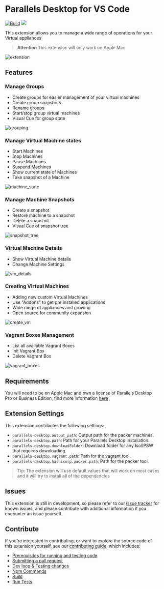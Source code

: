# Parallels Desktop for VS Code

[![Build](https://github.com/Parallels/parallels-vscode-extension/actions/workflows/build.yml/badge.svg?branch=main)](https://github.com/Parallels/parallels-vscode-extension/actions/workflows/build.yml) [![](https://dcbadge.vercel.app/api/server/79JrRMpv?style=flat&theme=default)](https://discord.gg/etqdafGvjK)


This extension allows you to manage a wide range of operations for your Virtual appliances

> **Attention** This extension will only work on Apple Mac

![extension](docs/extension.png)

## Features

### Manage Groups

* Create groups for easier management of your virtual machines
* Create group snapshots
* Rename groups
* Start/stop group virtual machines
* Visual Cue for group state

![grouping](docs/feature_grouping.gif)

### Manage Virtual Machine states

* Start Machines
* Stop Machines
* Pause Machines
* Suspend Machines
* Show current state of Machines
* Take snapshot of a Machine

![machine_state](docs/machine_states.gif)

### Manage Machine Snapshots

* Create a snapshot
* Restore machine to a snapshot
* Delete a snapshot
* Visual Cue of snapshot tree

![snapshot_tree](docs/snapshot_tree.png)

### Virtual Machine Details

* Show Virtual Machine details
* Change Machine Settings

![vm_details](docs/vm_details.png)

### Creating Virtual Machines

* Adding new custom Virtual Machines
* Use "Addons" to get pre installed applications
* Wide range of appliances and growing
* Open source for community expansion

![create_vm](docs/create_vm.gif)

### Vagrant Boxes Management

* List all available Vagrant Boxes
* Init Vagrant Box
* Delete Vagrant Box

![vagrant_boxes](docs/vagrant_boxes.png)

## Requirements

You will need to be on Apple Mac and own a license of Parallels Desktop Pro or Business Edition, find more information [here](https://www.parallels.com/uk/products/desktop/pro/)

## Extension Settings

This extension contributes the following settings:

* `parallels-desktop.output_path`: Output path for the packer machines.
* `parallels-desktop.path`: Path for your Parallels Desktop installation.
* `parallels-desktop.downloadFolder`: Download folder for any Iso/IPSW that requires downloading.
* `parallels-desktop.vagrant.path`: Path for the vagrant tool.
* `parallels-desktop.hashicorp.packer.path`: Path for the packer tool.

> Tip: The extension will use default values that will work on most cases and it will try to install all of the dependencies

## Issues

This extension is still in development, so please refer to our [issue tracker](https://github.com/Parallels/parallels-vscode-extension/issues) for known issues, and please contribute with additional information if you encounter an issue yourself.

## Contribute

If you're interested in contributing, or want to explore the source code of this extension yourself, see our [contributing guide](CONTRIBUTING.md), which includes:

* [Prerequisites for running and testing code](CONTRIBUTING.md#prerequisites-for-running-and-testing-code)
* [Submitting a pull request](CONTRIBUTING.md#submitting-a-pull-request)
* [Dev loop & Testing changes](CONTRIBUTING.md#dev-loop-testing-changes)
* [Npm Commands](CONTRIBUTING.md#npm-commands)
* [Build](CONTRIBUTING.md#build)
* [Run Tests](CONTRIBUTING.md#run-tests)
